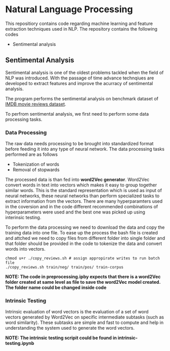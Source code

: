# Natural Language Processing
This repositiory contains code regarding machine learning and feature extraction techniques used in NLP. The repository contains the following codes
- Sentimental analysis

## Sentimental Analysis
Sentimental analysis is one of the oldest problems tackled when the field of NLP was introduced. With the passage of time advance technqiues are developed to extract features and improve the acurracy of sentimental analysis.

The program performs the sentimental analysis on benchmark dataset of [IMDB movie reviews dataset](http://ai.stanford.edu/~amaas/data/sentiment/).

To perfrom sentimental analysis, we first need to perform some data processing tasks.

### Data Processing

The raw data needs processing to be brought into standardized format before feeding it into any type of neural network. The data processing tasks performed are as follows
- Tokenization of words
- Removal of stopwards

The processed data is than fed into **word2Vec generator**. Word2Vec convert words in text into vectors which makes it easy to group together similar words. This is the standard representation which is used as input of neural networks, these neural networks than perform specialized tasks to extract information from the vectors. There are many hyperparamters used in the coversion and in the code different recommended combinations of hyperparameters were used and the best one was picked up using interinsic testing.

To perform the data processing we need to download the data and copy the training data into one file. To ease up the process the bash file is created and attched we need to copy files from different folder into single folder and that folder should be provided in the code to tokenize the data and convert words into vectors.
```
chmod u+r ./copy_reviews.sh # assign appropirate writes to run batch file
./copy_reviews.sh train/neg/ train/pos/ train-corpus
```
**NOTE: The code in preprocessing.ipby expects that there is a word2Vec folder created at same level as file to save the word2Vec model created. The folder name could be changed inside code**

### Intrinsic Testing
Intrinsic evaluation of word vectors is the evaluation of a set of word vectors generated by Word2Vec on specific intermediate subtasks (such as word similarity). These subtasks are simple and fast to compute and help in understanding the system used to generate the word vectors.

**NOTE: The intrinsic testing scripit could be found in intrinsic-testing.ipynb**

